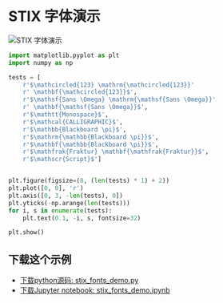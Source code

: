 # STIX 字体演示

![STIX 字体演示](https://matplotlib.org/_images/sphx_glr_stix_fonts_demo_001.png)

```python
import matplotlib.pyplot as plt
import numpy as np

tests = [
    r'$\mathcircled{123} \mathrm{\mathcircled{123}}'
    r' \mathbf{\mathcircled{123}}$',
    r'$\mathsf{Sans \Omega} \mathrm{\mathsf{Sans \Omega}}'
    r' \mathbf{\mathsf{Sans \Omega}}$',
    r'$\mathtt{Monospace}$',
    r'$\mathcal{CALLIGRAPHIC}$',
    r'$\mathbb{Blackboard \pi}$',
    r'$\mathrm{\mathbb{Blackboard \pi}}$',
    r'$\mathbf{\mathbb{Blackboard \pi}}$',
    r'$\mathfrak{Fraktur} \mathbf{\mathfrak{Fraktur}}$',
    r'$\mathscr{Script}$']


plt.figure(figsize=(8, (len(tests) * 1) + 2))
plt.plot([0, 0], 'r')
plt.axis([0, 3, -len(tests), 0])
plt.yticks(-np.arange(len(tests)))
for i, s in enumerate(tests):
    plt.text(0.1, -i, s, fontsize=32)

plt.show()
```

## 下载这个示例
            
- [下载python源码: stix_fonts_demo.py](https://matplotlib.org/_downloads/stix_fonts_demo.py)
- [下载Jupyter notebook: stix_fonts_demo.ipynb](https://matplotlib.org/_downloads/stix_fonts_demo.ipynb)